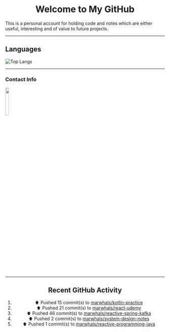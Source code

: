<div style="text-align: center;">

# Welcome to My GitHub

</div>

This is a personal account for holding code and notes which are either useful, interesting and of value to future projects.

---
## Languages

![Top Langs](https://github-readme-stats.vercel.app/api/top-langs/?username=marwhals&layout=compact&bg_color=282c34&text_color=ffffff&title_color=ff5733)
 
---

### Contact Info

<a href="https://www.linkedin.com/in/marjanmubarok/">
  <img src="https://upload.wikimedia.org/wikipedia/commons/0/01/LinkedIn_Logo.svg" width="15%">
</a>

---

<div style="text-align: center;">

## Recent GitHub Activity

<!--RECENT_ACTIVITY:start-->
1. ⬆️ Pushed 15 commit(s) to [marwhals/kotlin-practice](https://github.com/marwhals/kotlin-practice)<br>
2. ⬆️ Pushed 21 commit(s) to [marwhals/react-udemy](https://github.com/marwhals/react-udemy)<br>
3. ⬆️ Pushed 46 commit(s) to [marwhals/reactive-spring-kafka](https://github.com/marwhals/reactive-spring-kafka)<br>
4. ⬆️ Pushed 2 commit(s) to [marwhals/system-design-notes](https://github.com/marwhals/system-design-notes)<br>
5. ⬆️ Pushed 1 commit(s) to [marwhals/reactive-programming-java](https://github.com/marwhals/reactive-programming-java)<br>
<!--RECENT_ACTIVITY:end-->

</div>